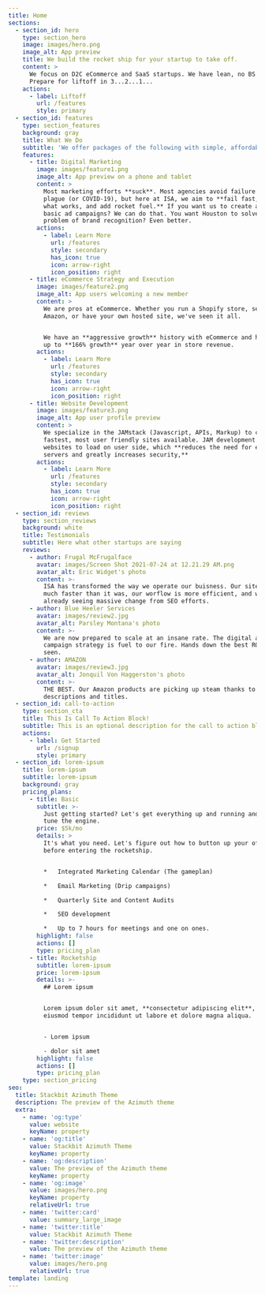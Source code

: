 ```yaml
---
title: Home
sections:
  - section_id: hero
    type: section_hero
    image: images/hero.png
    image_alt: App preview
    title: We build the rocket ship for your startup to take off.
    content: >
      We focus on D2C eCommerce and SaaS startups. We have lean, no BS pricing.
      Prepare for liftoff in 3...2...1...
    actions:
      - label: Liftoff
        url: /features
        style: primary
  - section_id: features
    type: section_features
    background: gray
    title: What We Do
    subtitle: 'We offer packages of the following with simple, affordable pricing.'
    features:
      - title: Digital Marketing
        image: images/feature1.png
        image_alt: App preview on a phone and tablet
        content: >
          Most marketing efforts **suck**. Most agencies avoid failure like the
          plague (or COVID-19), but here at ISA, we aim to **fail fast, learn
          what works, and add rocket fuel.** If you want us to create and manage
          basic ad campaigns? We can do that. You want Houston to solve your
          problem of brand recognition? Even better.
        actions:
          - label: Learn More
            url: /features
            style: secondary
            has_icon: true
            icon: arrow-right
            icon_position: right
      - title: eCommerce Strategy and Execution
        image: images/feature2.png
        image_alt: App users welcoming a new member
        content: >
          We are pros at eCommerce. Whether you run a Shopify store, sell on
          Amazon, or have your own hosted site, we've seen it all.


          We have an **aggressive growth** history with eCommerce and have seen
          up to **166% growth** year over year in store revenue.
        actions:
          - label: Learn More
            url: /features
            style: secondary
            has_icon: true
            icon: arrow-right
            icon_position: right
      - title: Website Development
        image: images/feature3.png
        image_alt: App user profile preview
        content: >
          We specialize in the JAMstack (Javascript, APIs, Markup) to create the
          fastest, most user friendly sites available. JAM development allows
          websites to load on user side, which **reduces the need for expensive
          servers and greatly increases security,**
        actions:
          - label: Learn More
            url: /features
            style: secondary
            has_icon: true
            icon: arrow-right
            icon_position: right
  - section_id: reviews
    type: section_reviews
    background: white
    title: Testimonials
    subtitle: Here what other startups are saying
    reviews:
      - author: Frugal McFrugalface
        avatar: images/Screen Shot 2021-07-24 at 12.21.29 AM.png
        avatar_alt: Eric Widget's photo
        content: >-
          ISA has transformed the way we operate our buisness. Our site is so
          much faster than it was, our worflow is more efficient, and we are
          already seeing massive change from SEO efforts.
      - author: Blue Heeler Services
        avatar: images/review2.jpg
        avatar_alt: Parsley Montana's photo
        content: >-
          We are now prepared to scale at an insane rate. The digital ad
          campaign strategy is fuel to our fire. Hands down the best ROI we've
          seen.
      - author: AMAZON
        avatar: images/review3.jpg
        avatar_alt: Jonquil Von Haggerston's photo
        content: >-
          THE BEST. Our Amazon products are picking up steam thanks to the new
          descriptions and titles.
  - section_id: call-to-action
    type: section_cta
    title: This Is Call To Action Block!
    subtitle: This is an optional description for the call to action block.
    actions:
      - label: Get Started
        url: /signup
        style: primary
  - section_id: lorem-ipsum
    title: lorem-ipsum
    subtitle: lorem-ipsum
    background: gray
    pricing_plans:
      - title: Basic
        subtitle: >-
          Just getting started? Let's get everything up and running and fine
          tune the engine.
        price: $5k/mo
        details: >
          It's what you need. Let's figure out how to button up your offerings
          before entering the rocketship.


          *   Integrated Marketing Calendar (The gameplan)

          *   Email Marketing (Drip campaigns)

          *   Quarterly Site and Content Audits

          *   SEO development

          *   Up to 7 hours for meetings and one on ones.
        highlight: false
        actions: []
        type: pricing_plan
      - title: Rocketship
        subtitle: lorem-ipsum
        price: lorem-ipsum
        details: >-
          ## Lorem ipsum


          Lorem ipsum dolor sit amet, **consectetur adipiscing elit**, sed do
          eiusmod tempor incididunt ut labore et dolore magna aliqua.


          - Lorem ipsum

          - dolor sit amet
        highlight: false
        actions: []
        type: pricing_plan
    type: section_pricing
seo:
  title: Stackbit Azimuth Theme
  description: The preview of the Azimuth theme
  extra:
    - name: 'og:type'
      value: website
      keyName: property
    - name: 'og:title'
      value: Stackbit Azimuth Theme
      keyName: property
    - name: 'og:description'
      value: The preview of the Azimuth theme
      keyName: property
    - name: 'og:image'
      value: images/hero.png
      keyName: property
      relativeUrl: true
    - name: 'twitter:card'
      value: summary_large_image
    - name: 'twitter:title'
      value: Stackbit Azimuth Theme
    - name: 'twitter:description'
      value: The preview of the Azimuth theme
    - name: 'twitter:image'
      value: images/hero.png
      relativeUrl: true
template: landing
---
```

